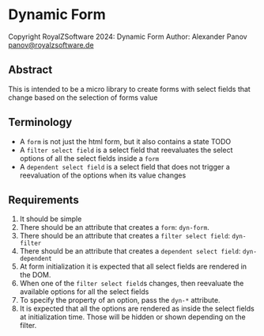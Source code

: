 # Dynamic Form

Copyright RoyalZSoftware 2024: Dynamic Form
Author: Alexander Panov <panov@royalzsoftware.de>

## Abstract
This is intended to be a micro library to create forms with select fields that
change based on the selection of forms value

## Terminology
- A `form` is not just the html form, but it also contains a state TODO
- A `filter select field` is a select field that reevaluates the select options
of all the select fields inside a `form`
- A `dependent select field` is a select field that does not trigger a reevaluation
of the options when its value changes

## Requirements
1. It should be simple
2. There should be an attribute that creates a `form`: `dyn-form`.
3. There should be an attribute that creates a `filter select field`: `dyn-filter`
4. There should be an attribute that creates a `dependent select field`: `dyn-dependent`
5. At form initialization it is expected that all select fields are rendered in the DOM.
6. When one of the `filter select field`s changes, then reevaluate the available options
for all the select fields
7. To specify the property of an option, pass the `dyn-*` attribute.
8. It is expected that all the options are rendered as <options> inside the select fields at initialization time.
Those will be hidden or shown depending on the filter.

